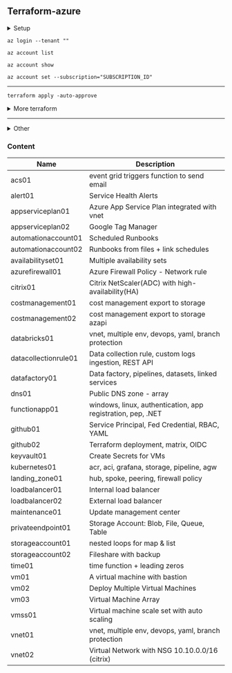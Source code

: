 ## Terraform-azure
<details><summary>Setup</summary>
<p>

1. Install [Azure CLI](https://learn.microsoft.com/en-us/cli/azure/install-azure-cli-windows?tabs=azure-cli)
2. Download [terraform](https://developer.hashicorp.com/terraform/downloads)
3. Modify Environment Variables `rundll32 sysdm.cpl,EditEnvironmentVariables`
4. Install [Terraform Plugin for VS Code](https://marketplace.visualstudio.com/items?itemName=HashiCorp.terraform)
5. Use [Azure Provider](https://registry.terraform.io/providers/hashicorp/azurerm/latest/docs), [AzureAD Provider](https://registry.terraform.io/providers/hashicorp/azuread/latest/docs), [Azapi Provider](https://registry.terraform.io/providers/Azure/azapi/latest/docs)
</p>

</details>

```
az login --tenant ""
```
```
az account list
```
```
az account show
```
```
az account set --subscription="SUBSCRIPTION_ID"
```
----------
```
terraform apply -auto-approve
```
<details><summary>More terraform</summary>
<p>

```
terraform -help
```
```
terraform init 
```
```
terraform validate
```
```
terraform plan
```
```
terraform apply -auto-approve
```
```
terraform workspace show
```
```
terraform destroy
```
```
terraform workspace show
```
```
terraform workspace list
```
```
terraform workspace new dev
```
```
terraform workspace select dev
```

</p>
</details>


----------------
<details><summary>Other</summary>
<p>

```
ssh-keygen -m PEM -t rsa -b 4096 -C "azureuser@myserver" -f terraform-azure.pem 
```
```
icacls.exe terraform-azure.pem /reset
```
```
icacls.exe terraform-azure.pem /grant:r "$($env:username):(r)"
```
```
icacls.exe terraform-azure.pem /inheritance:r
```
</p>
</details>

### Content

| Name | Description | 
|--|--|
| acs01 | event grid triggers function to send email
| alert01 | Service Health Alerts
| appserviceplan01 | Azure App Service Plan integrated with vnet
| appserviceplan02 | Google Tag Manager 
| automationaccount01 | Scheduled Runbooks 
| automationaccount02 | Runbooks from files + link schedules
| availabilityset01 | Multiple availability sets
| azurefirewall01 | Azure Firewall Policy - Network rule
| citrix01 | Citrix NetScaler(ADC) with high-availability(HA) 
| costmanagement01 | cost management export to storage
| costmanagement02 | cost management export to storage azapi
| databricks01 | vnet, multiple env, devops, yaml, branch protection
| datacollectionrule01 | Data collection rule, custom logs ingestion, REST API
| datafactory01 | Data factory, pipelines, datasets, linked services
| dns01 | Public DNS zone - array 
| functionapp01 | windows, linux, authentication, app registration, pep, .NET
| github01 | Service Principal, Fed Credential, RBAC, YAML
| github02 | Terraform deployment, matrix, OIDC
| keyvault01 | Create Secrets for VMs 
| kubernetes01 | acr, aci, grafana, storage, pipeline, agw
| landing_zone01 | hub, spoke, peering, firewall policy
| loadbalancer01 | Internal load balancer
| loadbalancer02 | External load balancer
| maintenance01 | Update management center 
| privateendpoint01 | Storage Account: Blob, File, Queue, Table 
| storageaccount01 | nested loops for map & list
| storageaccount02 | Fileshare with backup 
| time01 | time function + leading zeros
| vm01 | A virtual machine with bastion
| vm02 | Deploy Multiple Virtual Machines
| vm03 | Virtual Machine Array 
| vmss01 | Virtual machine scale set with auto scaling 
| vnet01 | vnet, multiple env, devops, yaml, branch protection
| vnet02 | Virtual Network with NSG 10.10.0.0/16 (citrix)

